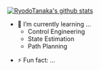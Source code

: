 [![RyodoTanaka's github stats](https://github-readme-stats.vercel.app/api?username=Ramune6110)](https://github.com/anuraghazra/github-readme-stats)

<!--- 🔭 I’m currently working on ... -->
- 🌱 I’m currently learning ...
  - Control Engineering
  - State Estimation
  - Path Planning
<!--- - 👯 I’m looking to collaborate on ...
- 🤔 I’m looking for help with ...
- 💬 Ask me about ...
- 📫 How to reach me: ...
- 😄 Pronouns: ... -->
- ⚡ Fun fact: ...

